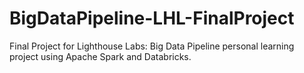 # BigDataPipeline-LHL-FinalProject
Final Project for Lighthouse Labs: Big Data Pipeline personal learning project using Apache Spark and Databricks.
